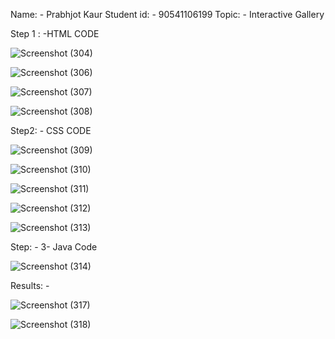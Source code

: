 Name: - Prabhjot Kaur
Student id: - 90541106199
Topic: - Interactive Gallery

Step 1 : -HTML CODE

![Screenshot (304)](https://github.com/user-attachments/assets/8f215f30-a517-482a-be0b-da816668f210)

![Screenshot (306)](https://github.com/user-attachments/assets/33ead2df-3c16-4bd6-a08c-c1065dd22b15)

![Screenshot (307)](https://github.com/user-attachments/assets/c0d15bc8-0988-45a7-85b2-1575c6c91292)

![Screenshot (308)](https://github.com/user-attachments/assets/1ae9e152-2595-44f9-a2ef-ddf63bd5f6a8)

Step2: - CSS CODE

![Screenshot (309)](https://github.com/user-attachments/assets/bfc684e9-cb63-4ed2-9d01-077527af2cb4)


![Screenshot (310)](https://github.com/user-attachments/assets/87bde684-d0b4-4948-b9ee-0dda28284eb0)

![Screenshot (311)](https://github.com/user-attachments/assets/e48fdffe-b7f9-45f9-baa4-5a96da7c78f0)

![Screenshot (312)](https://github.com/user-attachments/assets/b927ae04-eba7-4a5c-9485-0a87166fe78d)

![Screenshot (313)](https://github.com/user-attachments/assets/d13185ae-c50f-4b07-804f-043094d4b378)

Step: - 3-  Java Code

![Screenshot (314)](https://github.com/user-attachments/assets/405aaa69-9f5e-42e4-b241-25181ae76ffe)

Results: - 

![Screenshot (317)](https://github.com/user-attachments/assets/1a338543-d02b-4d71-9613-a44c3f7baf91)

![Screenshot (318)](https://github.com/user-attachments/assets/4e3f2daa-314e-4cde-af38-6fafbf06b8ce)
















